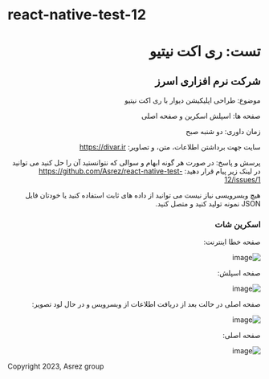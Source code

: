 # react-native-test-12

<div dir="rtl">

<h1>تست: ری اکت نیتیو</h1>
<h2>شرکت نرم افزاری اسرز</h2>

موضوع: طراحی اپلیکیشن دیوار با ری اکت نیتیو

صفحه ها: اسپلش اسکرین و صفحه اصلی

زمان داوری: دو شنبه صبح

سایت جهت برداشتن اطلاعات، متن، و تصاویر: https://divar.ir

پرسش و پاسخ: در صورت هر گونه ابهام و سوالی که نتوانستید آن را حل کنید می توانید در لینک زیر پیام قرار دهید:
https://github.com/Asrez/react-native-test-12/issues/1

هیچ وبسرویسی نیاز نیست می توانید از داده های ثابت استفاده کنید یا خودتان فایل JSON نمونه تولید کنید و متصل کنید.


<h3>اسکرین شات</h3>
صفحه خطا اینترنت:

![image](https://github.com/Asrez/react-native-test-12/assets/2658040/32aa765f-6fc7-4606-9a2e-d3a2c25e4a9b)


صفحه اسپلش:

![image](https://github.com/Asrez/react-native-test-12/assets/2658040/1b3c8bd8-5075-4f05-90e7-43cdedb9356d)

صفحه اصلی در حالت بعد از دریافت اطلاعات از وبسرویس و در حال لود تصویر:

![image](https://github.com/Asrez/react-native-test-12/assets/2658040/9b84ea29-6289-4e1d-b166-cc54c581642c)

صفحه اصلی:

![image](https://github.com/Asrez/react-native-test-12/assets/2658040/60e32b39-2a96-4ad6-a835-13db70c7f150)

</div>

Copyright 2023, Asrez group

